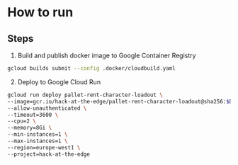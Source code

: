 # How to run

## Steps

1. Build and publish docker image to Google Container Registry 

```bash
gcloud builds submit --config .docker/cloudbuild.yaml
```

2. Deploy to Google Cloud Run

```bash
gcloud run deploy pallet-rent-character-loadout \
--image=gcr.io/hack-at-the-edge/pallet-rent-character-loadout@sha256:$DOCKER_IMAGE_HASH \
--allow-unauthenticated \
--timeout=3600 \
--cpu=2 \
--memory=8Gi \
--min-instances=1 \
--max-instances=1 \
--region=europe-west1 \
--project=hack-at-the-edge
```